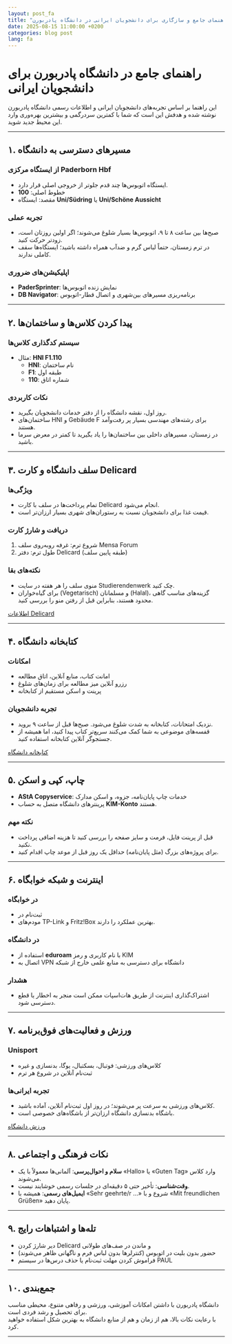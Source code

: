 ```yaml
---
layout: post_fa
title: "راهنمای جامع و سازگاری برای دانشجویان ایرانی در دانشگاه پادربورن"
date: 2025-08-15 11:00:00 +0200
categories: blog post
lang: fa
---
```


# راهنمای جامع در دانشگاه پادربورن برای دانشجویان ایرانی

این راهنما بر اساس تجربه‌های دانشجویان ایرانی و اطلاعات رسمی دانشگاه پادربورن نوشته شده و هدفش این است که شما با کمترین سردرگمی و بیشترین بهره‌وری وارد این محیط جدید شوید.

---

## ۱. مسیرهای دسترسی به دانشگاه

### از ایستگاه مرکزی Paderborn Hbf
- ایستگاه اتوبوس‌ها چند قدم جلوتر از خروجی اصلی قرار دارد.
- خطوط اصلی: **100**
- مقصد: ایستگاه **Uni/Südring** یا **Uni/Schöne Aussicht**

### تجربه عملی
- صبح‌ها بین ساعت ۸ تا ۹، اتوبوس‌ها بسیار شلوغ می‌شوند؛ اگر اولین روزتان است، زودتر حرکت کنید.
- در ترم زمستان، حتماً لباس گرم و ضدآب همراه داشته باشید؛ ایستگاه‌ها سقف کاملی ندارند.

### اپلیکیشن‌های ضروری
- **PaderSprinter**: نمایش زنده اتوبوس‌ها
- **DB Navigator**: برنامه‌ریزی مسیرهای بین‌شهری و اتصال قطار-اتوبوس

---

## ۲. پیدا کردن کلاس‌ها و ساختمان‌ها

### سیستم کدگذاری کلاس‌ها
- مثال: **HNI F1.110**
  - **HNI**: نام ساختمان
  - **F1**: طبقه اول
  - **110**: شماره اتاق

### نکات کاربردی
- روز اول، نقشه دانشگاه را از دفتر خدمات دانشجویان بگیرید.
- ساختمان‌های HNI و Gebäude F برای رشته‌های مهندسی بسیار پر رفت‌وآمد هستند.
- در زمستان، مسیرهای داخلی بین ساختمان‌ها را یاد بگیرید تا کمتر در معرض سرما باشید.

---

## ۳. سلف دانشگاه و کارت Delicard

### ویژگی‌ها
- تمام پرداخت‌ها در سلف با کارت Delicard انجام می‌شود.
- قیمت غذا برای دانشجویان نسبت به رستوران‌های شهری بسیار ارزان‌تر است.

### دریافت و شارژ کارت
1. شروع ترم: غرفه روبه‌روی سلف Mensa Forum
2. طول ترم: دفتر Delicard (طبقه پایین سلف)

### نکته‌های بقا
- منوی سلف را هر هفته در سایت Studierendenwerk چک کنید.
- برای گیاه‌خواران (Vegetarisch) و مسلمانان (Halal)، گزینه‌های مناسب گاهی محدود هستند، بنابراین قبل از رفتن منو را بررسی کنید.

[اطلاعات Delicard](https://www.studierendenwerk-pb.de)

---

## ۴. کتابخانه دانشگاه

### امکانات
- امانت کتاب، منابع آنلاین، اتاق مطالعه
- رزرو آنلاین میز مطالعه برای زمان‌های شلوغ
- پرینت و اسکن مستقیم از کتابخانه

### تجربه دانشجویان
- نزدیک امتحانات، کتابخانه به شدت شلوغ می‌شود. صبح‌ها قبل از ساعت ۹ بروید.
- قفسه‌های موضوعی به شما کمک می‌کنند سریع‌تر کتاب پیدا کنید، اما همیشه از جستجوگر آنلاین کتابخانه استفاده کنید.

[کتابخانه دانشگاه](https://www.ub.uni-paderborn.de/)

---

## ۵. چاپ، کپی و اسکن

- **AStA Copyservice**: خدمات چاپ پایان‌نامه، جزوه، و اسکن مدارک
- پرینترهای دانشگاه متصل به حساب **KIM-Konto** هستند.

### نکته مهم
- قبل از پرینت فایل، فرمت و سایز صفحه را بررسی کنید تا هزینه اضافی پرداخت نکنید.
- برای پروژه‌های بزرگ (مثل پایان‌نامه) حداقل یک روز قبل از موعد چاپ اقدام کنید.

---

## ۶. اینترنت و شبکه خوابگاه

### در خوابگاه
- ثبت‌نام در 
- مودم‌های TP-Link و Fritz!Box بهترین عملکرد را دارند.

### در دانشگاه
- استفاده از **eduroam** با نام کاربری و رمز KIM
- اتصال به VPN دانشگاه برای دسترسی به منابع علمی خارج از شبکه

### هشدار
- اشتراک‌گذاری اینترنت از طریق هات‌اسپات ممکن است منجر به اخطار یا قطع دسترسی شود.

---

## ۷. ورزش و فعالیت‌های فوق‌برنامه

### Unisport
- کلاس‌های ورزشی: فوتبال، بسکتبال، یوگا، بدنسازی و غیره
- ثبت‌نام آنلاین در شروع هر ترم

### تجربه ایرانی‌ها
- کلاس‌های ورزشی به سرعت پر می‌شوند؛ در روز اول ثبت‌نام آنلاین، آماده باشید.
- باشگاه بدنسازی دانشگاه ارزان‌تر از باشگاه‌های خصوصی است.

[ورزش دانشگاه](https://hochschulsport.uni-paderborn.de)

---

## ۸. نکات فرهنگی و اجتماعی

- **سلام و احوال‌پرسی**: آلمانی‌ها معمولاً با یک «Hallo» یا «Guten Tag» وارد کلاس می‌شوند.
- **وقت‌شناسی**: تأخیر حتی ۵ دقیقه‌ای در جلسات رسمی خوشایند نیست.
- **ایمیل‌های رسمی**: همیشه با «Sehr geehrte/r …» شروع و با «Mit freundlichen Grüßen» پایان دهید.

---

## ۹. تله‌ها و اشتباهات رایج

- دیر شارژ کردن Delicard و ماندن در صف‌های طولانی
- حضور بدون بلیت در اتوبوس (کنترلرها بدون لباس فرم و ناگهانی ظاهر می‌شوند)
- فراموش کردن مهلت ثبت‌نام یا حذف درس‌ها در سیستم PAUL

---

## ۱۰. جمع‌بندی

دانشگاه پادربورن با داشتن امکانات آموزشی، ورزشی و رفاهی متنوع، محیطی مناسب برای تحصیل و رشد فردی است.  
با رعایت نکات بالا، هم از زمان و هم از منابع دانشگاه به بهترین شکل استفاده خواهید کرد.

---
